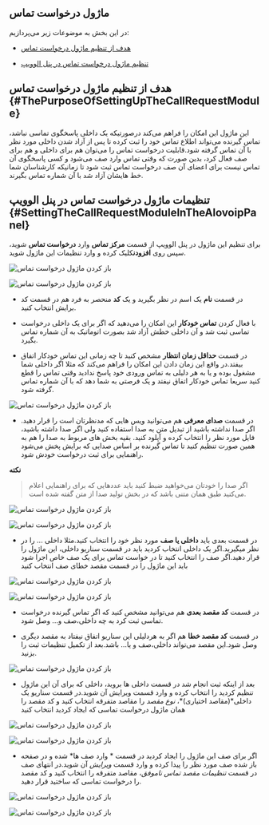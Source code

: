 
## ماژول درخواست تماس


در این بخش به موضوعات زیر می‌پردازیم:

-	[هدف از تنظیم ماژول درخواست تماس ](#ThePurposeOfSettingUpTheCallRequestModule)

-	[تنظیم ماژول درخواست تماس در پنل الوویپ ](#SettingTheCallRequestModuleInTheAlovoipPanel)

## هدف از تنظیم ماژول درخواست تماس {#ThePurposeOfSettingUpTheCallRequestModule}

این ماژول این امکان را فراهم می‌کند درصورتیکه یک داخلی پاسخگوی تماسی نباشد، تماس گیرنده می‌تواند اطلاع تماس خود را ثبت کرده تا پس از آزاد شدن داخلی مورد نظر با آن تماس گرفته شود.قابلیت درخواست تماس را می‌توان هم برای داخلی و هم برای صف فعال کرد، بدین صورت که وقتی تماس وارد صف می‌شود و  کسی پاسخگوی آن تماس نیست برای اعضای آن صف درخواست تماس ثبت شود تا زمانیکه کارشناسان  شما خط هایشان آزاد شد با آن شماره تماس بگیرند.

## تنظیمات ماژول درخواست تماس در پنل الوویپ {#SettingTheCallRequestModuleInTheAlovoipPanel}
برای تنظیم این ماژول در پنل الوویپ از قسمت **مرکز تماس** وارد **درخواست تماس** شوید، سپس روی **افزودن**کلیک کرده و وارد تنظیمات این ماژول شوید. 

![باز کردن ماژول درخواست تماس ](./Images/route-callrequest.png)


![باز کردن ماژول درخواست تماس ](./Images/route-callrequest1.png)

-	در قسمت **نام** یک اسم در نظر بگیرید و یک **کد** منحصر به فرد هم در قسمت کد برایش انتخاب کنید. 

-	با فعال کردن **تماس خودکار** این امکان را می‌دهید که اگر برای یک داخلی درخواست تماسی ثبت شد و آن داخلی خطش آزاد شد بصورت اتوماتیک به آن شماره تماس بگیرد.

-	در قسمت **حداقل زمان انتظار** مشخص کنید تا چه زمانی این تماس خودکار اتفاق بیفتد.در واقع این زمان دادن این امکان را فراهم می‌کند که مثلا اگر داخلی شما مشغول بوده و یا به هر دلیلی به تماس ورودی خود  پاسخ ندادید وقتی تماس را قطع ‌کنید سریعا تماس خودکار اتفاق نیفتد و یک فرصتی به شما دهد که با آن شماره تماس  گرفته شود.

![باز کردن ماژول درخواست تماس ](./Images/route-callrequest2.png)

-	در قسمت **صدای معرفی** هم می‌توانید ویس هایی که مدنظرتان است را قرار دهید. اگر صدا نداشته باشید از تبدیل متن به صدا استفاده کنید ولی اگر صدا داشته باشید، فایل مورد نظر را انتخاب کرده و آپلود کنید. بقیه بخش های  مربوط  به صدا را هم به همین صورت تنظیم کنید تا تماس گیرنده بر اساس صدایی که برایش پخش می‌شود راهنمایی برای ثبت درخواست خودش شود.

**نکته**<br>
>اگر صدا را خودتان می‌خواهید ضبط کنید باید عددهایی که برای راهنمایی اعلام می‌کنید طبق همان متنی باشد که در بخش تولید صدا از متن گفته شده است.
>

![باز کردن ماژول درخواست تماس ](./Images/route-callrequest3.png)

![باز کردن ماژول درخواست تماس ](./Images/route-callrequest4.png)

-	در قسمت بعدی باید **داخلی یا صف** مورد نظر خود را انتخاب کنید.مثلا داخلی ... را در نظر میگیرید.اگر یک داخلی انتخاب کردید باید در قسمت سناریو داخلی، این ماژول را قرار دهید.اگر صف را انتخاب کنید تا در خواست تماس برای یک صف خاص اجرا شود باید این ماژول را در قسمت مقصد خطای صف انتخاب کنید

![باز کردن ماژول درخواست تماس ](./Images/route-callrequest5.png)

![باز کردن ماژول درخواست تماس ](./Images/route-callrequest6.png)

-	در قسمت **کد مقصد بعدی** هم می‌توانید مشخص کنید که اگر تماس گیرنده درخواست تماسی ثبت کرد به چه داخلی،صف و... وصل شود.

-	در قسمت **کد مقصد خطا** هم اگر به هردلیلی این سناریو اتفاق نیفتاد به مقصد دیگری وصل شود.این مقصد می‌تواند داخلی،صف و یا... باشد.بعد از تکمیل تنظیمات ثبت را بزنید.


![باز کردن ماژول درخواست تماس ](./Images/route-callrequest7.png)

-	بعد از اینکه ثبت انجام شد در قسمت داخلی ها بروید، داخلی که برای  آن این ماژول تنظیم کردید را انتخاب کرده و وارد  قسمت ویرایش آن شوید.در قسمت سناریو یک داخلی*(مقاصد اختیاری)*، *نوع مقصد* را مقاصد متفرقه انتخاب کنید و کد مقصد را همان ماژول درخواست تماسی که ایجاد کردید انتخاب کنید

![باز کردن ماژول درخواست تماس ](./Images/route-callrequest8.png)

![باز کردن ماژول درخواست تماس ](./Images/route-callrequest9.png)


-	اگر برای صف این ماژول را ایجاد کردید در قسمت * وارد صف ها* شده و در صفحه باز شده صف مورد نظر را پیدا کرده و وارد قسمت *ویرایش* آن شوید.در انتهای صف در قسمت *تنظیمات مقصد تماس ناموفق*، مقاصد متفرقه را انتخاب کنید و کد مقصد را درخواست تماسی که ساختید قرار دهید.

![باز کردن ماژول درخواست تماس ](./Images/route-callrequest10.png)

![باز کردن ماژول درخواست تماس ](./Images/route-callrequest11.png)

